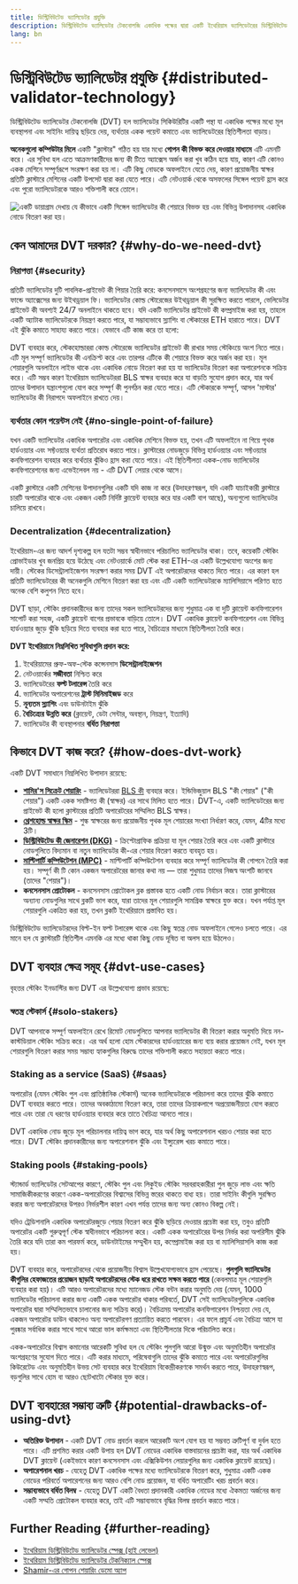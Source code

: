 ```yaml
---
title: ডিস্ট্রিবিউটেড ভ্যালিডেটর প্রযুক্তি
description: ডিস্ট্রিবিউটেড ভ্যালিডেটর টেকনোলজি একাধিক পক্ষের দ্বারা একটি ইথেরিয়াম ভ্যালিডেটরের ডিস্ট্রিবিউটেড অপারেশনকে সক্ষম করে।
lang: bn
---
```


# ডিস্ট্রিবিউটেড ভ্যালিডেটর প্রযুক্তি {#distributed-validator-technology}

ডিস্ট্রিবিউটেড ভ্যালিডেটর টেকনোলজি (DVT) হল ভ্যালিডেটর সিকিউরিটির একটি পন্থা যা একাধিক পক্ষের মধ্যে মূল ব্যবস্থাপনা এবং সাইনিং দায়িত্ব ছড়িয়ে দেয়, ব্যর্থতার একক পয়েন্ট কমাতে এবং ভ্যালিডেটরের স্থিতিশীলতা বাড়ায়।

**অনেকগুলো কম্পিউটার মিলে** একটি "ক্লাস্টার" গঠিত হয় যার মধ্যে **গোপন কী বিভক্ত করে দেওয়ার মাধ্যমে** এটি এমনটি করে। এর সুবিধা হল এতে আক্রমণকারীদের জন্য কী টিতে অ্যাক্সেস অর্জন করা খুব কঠিন হয়ে যায়, কারণ এটি কোনও একক মেশিনে সম্পূর্ণরূপে সংরক্ষণ করা হয় না। এটি কিছু নোডকে অফলাইনে যেতে দেয়, কারণ প্রয়োজনীয় স্বাক্ষর প্রতিটি ক্লাস্টারে মেশিনের একটি উপসেট দ্বারা করা যেতে পারে। এটি নেটওয়ার্ক থেকে অসফলের সিঙ্গেল পয়েন্ট হ্রাস করে এবং পুরো ভ্যালিডেটরকে আরও শক্তিশালী করে তোলে।

![একটি ডায়াগ্রাম দেখায় যে কীভাবে একটি সিঙ্গেল ভ্যালিডেটর কী শেয়ারে বিভক্ত হয় এবং বিভিন্ন উপাদানসহ একাধিক নোডে বিতরণ করা হয়।](./dvt-cluster.png)

## কেন আমাদের DVT দরকার? {#why-do-we-need-dvt}

### নিরাপত্তা {#security}

প্রতিটি ভ্যালিডেটর দুটি পাবলিক-প্রাইভেট কী পিয়ার তৈরি করে: কনসেনসাসে অংশগ্রহণের জন্য ভ্যালিডেটর কী এবং ফান্ডে অ্যাক্সেসের জন্য উইথড্রয়াল ফি। ভ্যালিডেটর কোল্ড স্টোরেজের উইথড্রয়াল কী সুরক্ষিত করতে পারলে, ভেলিডেটর প্রাইভেট কী অবশ্যই 24/7 অনলাইনে থাকতে হবে। যদি একটি ভ্যালিডেটর প্রাইভেট কী কম্প্রমাইজ করা হয়, তাহলে একটি অ্যাটাক ভ্যালিডেটরকে নিয়ন্ত্রণ করতে পারে, যা সম্ভাব্যভাবে স্ল্যাশিং বা স্টেকারের ETH হারাতে পারে। DVT এই ঝুঁকি কমাতে সাহায্য করতে পারে। যেভাবে এটি কাজ করে তা হলো:

DVT ব্যবহার করে, স্টেকহোল্ডাররা কোল্ড স্টোরেজে ভ্যালিডেটর প্রাইভেট কী রাখার সময় স্টেকিংয়ে অংশ নিতে পারে। এটি মূল সম্পূর্ণ ভ্যালিডেটর কী এনক্রিপ্ট করে এবং তারপর এটিকে কী শেয়ারে বিভক্ত করে অর্জন করা হয়। মূল শেয়ারগুলি অনলাইনে লাইভ থাকে এবং একাধিক নোডে বিতরণ করা হয় যা ভ্যালিডেটর বিতরণ করা অপারেশনকে সক্রিয় করে। এটি সম্ভব কারণ ইথেরিয়াম ভ্যালিডেটররা BLS স্বাক্ষর ব্যবহার করে যা বাড়তি সুযোগ প্রদান করে, যার অর্থ তাদের উপাদান যন্ত্রাংশগুলো যোগ করে সম্পূর্ণ কী পুনর্গঠন করা যেতে পারে। এটি স্টেকারকে সম্পূর্ণ, আসল 'মাস্টার' ভ্যালিডেটর কী নিরাপদে অফলাইনে রাখতে দেয়।

### ব্যর্থতার কোন পয়েন্টস নেই {#no-single-point-of-failure}

যখন একটি ভ্যালিডেটর একাধিক অপারেটর এবং একাধিক মেশিনে বিভক্ত হয়, তখন এটি অফলাইনে না গিয়ে পৃথক হার্ডওয়্যার এবং সফ্টওয়্যার ব্যর্থতা প্রতিরোধ করতে পারে। ক্লাস্টারের নোডজুড়ে বিভিন্ন হার্ডওয়্যার এবং সফ্টওয়্যার কনফিগারেশন ব্যবহার করে ব্যর্থতার ঝুঁকিও হ্রাস করা যেতে পারে। এই স্থিতিশীলতা একক-নোড ভ্যালিডেটর কনফিগারেশনের জন্য এভেইলেবল নয় - এটি DVT লেয়ার থেকে আসে।

একটি ক্লাস্টারে একটি মেশিনের উপাদানগুলির একটি যদি কাজ না করে (উদাহরণস্বরূপ, যদি একটি যাচাইকারী ক্লাস্টারে চারটি অপারেটর থাকে এবং একজন একটি নির্দিষ্ট ক্লায়েন্ট ব্যবহার করে যার একটি বাগ আছে), অন্যগুলো ভ্যালিডেটর চালিয়ে রাখবে।

### Decentralization {#decentralization}

ইথেরিয়াম-এর জন্য আদর্শ দৃশ্যকল্প হল যতটা সম্ভব স্বাধীনভাবে পরিচালিত ভ্যালিডেটর থাকা। তবে, কয়েকটি স্টেকিং প্রোভাইডার খুব জনপ্রিয় হয়ে উঠেছে এবং নেটওয়ার্কে মোট স্টেক করা ETH-এর একটি উল্লেখযোগ্য অংশের জন্য দায়ী। স্টেকের ডিসেন্ট্রালাইজেশন সংরক্ষণ করার সময় DVT এই অপারেটরদের থাকতে দিতে পারে। এর কারণ হল প্রতিটি ভ্যালিডেটরের কী অনেকগুলি মেশিনে বিতরণ করা হয় এবং এটি একটি ভ্যালিডেটরকে ম্যালিসিয়াসে পরিণত হতে অনেক বেশি কলুশন নিতে হবে।

DVT ছাড়া, স্টেকিং প্রদানকারীদের জন্য তাদের সকল ভ্যালিডেটরদের জন্য শুধুমাত্র এক বা দুটি ক্লায়েন্ট কনফিগারেশন সাপোর্ট করা সহজ, একটি ক্লায়েন্ট বাগের প্রভাবকে বাড়িয়ে তোলে। DVT একাধিক ক্লায়েন্ট কনফিগারেশন এবং বিভিন্ন হার্ডওয়্যার জুড়ে ঝুঁকি ছড়িয়ে দিতে ব্যবহার করা হতে পারে, বৈচিত্র্যের মাধ্যমে স্থিতিশীলতা তৈরি করে।

**DVT ইথেরিয়ামে নিম্নলিখিত সুবিধাগুলি প্রদান করে:**

1. ইথেরিয়ামের প্রুফ-অফ-স্টেক কন্সেনসাস **ডিসেন্ট্রালাইজেশন**
2. নেটওয়ার্কের **সজীবতা** নিশ্চিত করে
3. ভ্যালিডেটরের **ফল্ট টলারেন্স** তৈরি করে
4. ভ্যালিডেটর অপারেশনের **ট্রাস্ট মিনিমাইজড** করে
5. **নূন্যতম স্ল্যাশিং** এবং ডাউনটাইম ঝুঁকি
6. **বৈচিত্র্যের উন্নতি করে** (ক্লায়েন্ট, ডেটা সেন্টার, অবস্থান, নিয়ন্ত্রণ, ইত্যাদি)
7. ভ্যালিডেটর কী ব্যবস্থাপনার **বর্ধিত নিরাপত্তা**

## কিভাবে DVT কাজ করে? {#how-does-dvt-work}

একটি DVT সমাধানে নিম্নলিখিত উপাদান রয়েছে:

- **[শামির'স সিক্রেট শেয়ারিং](https://medium.com/@keylesstech/a-beginners-guide-to-shamir-s-secret-sharing-e864efbf3648)** - ভ্যালিডেটররা [BLS কী](https://en.wikipedia.org/wiki/BLS_digital_signature) ব্যবহার করে। ইন্ডিভিজুয়াল BLS "কী শেয়ার" ("কী শেয়ার") একটি একক সমষ্টিগত কী (স্বাক্ষর) এর সাথে মিলিত হতে পারে। DVT-এ, একটি ভ্যালিডেটরের জন্য প্রাইভেট কী হলো ক্লাস্টারের প্রতিটি অপারেটরের সম্মিলিত BLS স্বাক্ষর।
- **[থ্রেশহোল্ড স্বাক্ষর স্কিম](https://medium.com/nethermind-eth/threshold-signature-schemes-36f40bc42aca)** - শুল্ক স্বাক্ষরের জন্য প্রয়োজনীয় পৃথক মূল শেয়ারের সংখ্যা নির্ধারণ করে, যেমন, 4টির মধ্যে 3টি।
- **[ডিস্ট্রিবিউটেড কী জেনারেশন (DKG)](https://medium.com/toruslabs/what-distributed-key-generation-is-866adc79620)** - ক্রিপ্টোগ্রাফিক প্রক্রিয়া যা মূল শেয়ার তৈরি করে এবং একটি ক্লাস্টারে নোডগুলিতে বিদ্যমান বা নতুন ভ্যালিডেটর কী-এর শেয়ার বিতরণ করতে ব্যবহৃত হয়।
- **[মাল্টিপার্টি কম্পিউটেশন (MPC)](https://messari.io/report/applying-multiparty-computation-to-the-world-of-blockchains)** - মাল্টিপার্টি কম্পিউটেশন ব্যবহার করে সম্পূর্ণ ভ্যালিডেটর কী গোপনে তৈরি করা হয়। সম্পূর্ণ কী টি কোন একজন অপারেটরের জানার কথা নয় — তারা শুধুমাত্র তাদের নিজস্ব অংশটি জানবে (তাদের "শেয়ার")।
- **কনসেনসাস প্রোটোকল** - কনসেনসাস প্রোটোকল ব্লক প্রস্তাবক হতে একটি নোড নির্বাচন করে। তারা ক্লাস্টারের অন্যান্য নোডগুলির সাথে ব্লকটি ভাগ করে, যারা তাদের মূল শেয়ারগুলি সামগ্রিক স্বাক্ষরে যুক্ত করে। যখন পর্যাপ্ত মূল শেয়ারগুলি একত্রিত করা হয়, তখন ব্লকটি ইথেরিয়ামে প্রস্তাবিত হয়।

ডিস্ট্রিবিউটেড ভ্যালিডেটরদের বিল্ট-ইন ফল্ট টলারেন্স থাকে এবং কিছু স্বতন্ত্র নোড অফলাইনে গেলেও চলতে পারে। এর মানে হল যে ক্লাস্টারটি স্থিতিশীল এমনকি এর মধ্যে থাকা কিছু নোড দূষিত বা অলস হয়ে উঠলেও।

## DVT ব্যবহার ক্ষেত্র সমূহ {#dvt-use-cases}

বৃহত্তর স্টেকিং ইনডাস্টির জন্য DVT এর উল্লেখযোগ্য প্রভাব রয়েছে:

### স্বতন্ত্র স্টেকার্স {#solo-stakers}

DVT আপনাকে সম্পূর্ণ অফলাইনে রেখে রিমোট নোডগুলিতে আপনার ভ্যালিডেটর কী বিতরণ করার অনুমতি দিয়ে নন-কাস্টডিয়াল স্টেকিং সক্রিয় করে। এর অর্থ হলো হোম স্টেকারদের হার্ডওয়্যারের জন্য ব্যয় করার প্রয়োজন নেই, যখন মূল শেয়ারগুলি বিতরণ করার সময় সম্ভাব্য হ্যাকগুলির বিরুদ্ধে তাদের শক্তিশালী করতে সহায়তা করতে পারে।

### Staking as a service (SaaS) {#saas}

অপারেটর (যেমন স্টেকিং পুল এবং প্রাতিষ্ঠানিক স্টেকার্স) অনেক ভ্যালিডেটরকে পরিচালনা করে তাদের ঝুঁকি কমাতে DVT ব্যবহার করতে পারে। তাদের অবকাঠামো বিতরণ করে, তারা তাদের ক্রিয়াকলাপে অপ্রয়োজনীয়তা যোগ করতে পারে এবং তারা যে ধরণের হার্ডওয়্যার ব্যবহার করে তাতে বৈচিত্র্য আনতে পারে।

DVT একাধিক নোড জুড়ে মূল পরিচালনার দায়িত্ব ভাগ করে, যার অর্থ কিছু অপারেশনাল খরচও শেয়ার করা হতে পারে। DVT স্টেকিং প্রদানকারীদের জন্য অপারেশনাল ঝুঁকি এবং ইন্স্যুরেন্স খরচ কমাতে পারে।

### Staking pools {#staking-pools}

স্ট্যান্ডার্ড ভ্যালিডেটর সেটআপের কারণে, স্টেকিং পুল এবং লিকুইড স্টেকিং সরবরাহকারীরা পুল জুড়ে লাভ এবং ক্ষতি সামাজিকীকরণের কারণে একক-অপারেটরের বিশ্বাসের বিভিন্ন স্তরের থাকতে বাধ্য হয়। তারা সাইনিং কীগুলি সুরক্ষিত করার জন্য অপারেটরদের উপরও নির্ভরশীল কারণ এখন পর্যন্ত তাদের জন্য অন্য কোনও বিকল্প নেই।

যদিও ট্রেডিশনালি একাধিক অপারেটরজুড়ে শেয়ার বিতরণ করে ঝুঁকি ছড়িয়ে দেওয়ার প্রচেষ্টা করা হয়, তবুও প্রতিটি অপারেটর একটি গুরুত্বপূর্ণ স্টেক স্বাধীনভাবে পরিচালনা করে। একটি একক অপারেটরের উপর নির্ভর করা অপরিসীম ঝুঁকি তৈরি করে যদি তারা কম পারফর্ম করে, ডাউনটাইমের সম্মুখীন হয়, কম্প্রোমাইজ করা হয় বা ম্যালিসিয়াসলি কাজ করা হয়।

DVT ব্যবহার করে, অপারেটরদের থেকে প্রয়োজনীয় বিশ্বাস উল্লেখযোগ্যভাবে হ্রাস পেয়েছে। **পুলগুলি ভ্যালিডেটর কীগুলির হেফাজতের প্রয়োজন ছাড়াই অপারেটরদের স্টেক ধরে রাখতে সক্ষম করতে পারে** (কেবলমাত্র মূল শেয়ারগুলি ব্যবহার করা হয়)। এটি আরও অপারেটরদের মধ্যে ম্যানেজড স্টেক বন্টন করার অনুমতি দেয় (যেমন, 1000 ভ্যালিডেটর পরিচালনা করার জন্য একটি একক অপারেটর থাকার পরিবর্তে, DVT সেই ভ্যালিডেটরগুলিকে একাধিক অপারেটর দ্বারা সম্মিলিতভাবে চালানোর জন্য সক্রিয় করে)। বৈচিত্রময় অপারেটর কনফিগারেশন নিশ্চয়তা দেয় যে, একজন অপারেটর ডাউন থাকলেও অন্য অপারেটরগণ প্রত্যায়িত করতে পারবেন। এর ফলে প্রাচুর্য এবং বৈচিত্র্য আসে যা পুরষ্কার সর্বাধিক করার সাথে সাথে আরো ভাল কর্মক্ষমতা এবং স্থিতিশীলতার দিকে পরিচালিত করে।

একক-অপারেটরে বিশ্বাস কমানোর আরেকটি সুবিধা হল যে স্টেকিং পুলগুলি আরো উন্মুক্ত এবং অনুমতিহীন অপারেটর অংশগ্রহণের সুযোগ দিতে পারে। এটি করার মাধ্যমে, পরিষেবাগুলি তাদের ঝুঁকি কমাতে পারে এবং অপারেটরগুলির কিউরেটেড এবং অনুমতিহীন উভয় সেট ব্যবহার করে ইথেরিয়াম বিকেন্দ্রীকরণকে সমর্থন করতে পারে, উদাহরণস্বরূপ, বড়গুলির সাথে হোম বা আরও ছোটখাটো স্টেকার যুক্ত করে।

## DVT ব্যবহারের সম্ভাব্য ত্রুটি {#potential-drawbacks-of-using-dvt}

- **অতিরিক্ত উপাদান** - একটি DVT নোড প্রবর্তন করলে আরেকটি অংশ যোগ হয় যা সম্ভবত ত্রুটিপূর্ণ বা দুর্বল হতে পারে। এটি প্রশমিত করার একটি উপায় হল DVT নোডের একাধিক বাস্তবায়নের প্রচেষ্টা করা, যার অর্থ একাধিক DVT ক্লায়েন্ট (একইভাবে কারণ কনসেনসাস এবং এক্সিকিউশন লেয়ারগুলির জন্য একাধিক ক্লায়েন্ট রয়েছে)।
- **অপারেশনাল খরচ** - যেহেতু DVT একাধিক পক্ষের মধ্যে ভ্যালিডেটরকে বিতরণ করে, শুধুমাত্র একটি একক নোডের পরিবর্তে অপারেশনের জন্য আরও বেশি নোড প্রয়োজন, যা বর্ধিত অপারেটিং খরচ প্রবর্তন করে।
- **সম্ভাব্যভাবে বর্ধিত বিলম্ব** - যেহেতু DVT একটি বৈধতা প্রদানকারী একাধিক নোডের মধ্যে ঐকমত্য অর্জনের জন্য একটি সম্মতি প্রোটোকল ব্যবহার করে, তাই এটি সম্ভাব্যভাবে বৃদ্ধির বিলম্ব প্রবর্তন করতে পারে।

## Further Reading {#further-reading}

- [ইথেরিয়াম ডিস্ট্রিবিউটেড ভ্যালিডেটর স্পেক্স (হাই লেভেল)](https://github.com/ethereum/distributed-validator-specs)
- [ইথেরিয়াম ডিস্ট্রিবিউটেড ভ্যালিডেটর টেকনিক্যাল স্পেক্স](https://github.com/ethereum/distributed-validator-specs/tree/dev/src/dvspec)
- [Shamir-এর গোপন শেয়ারিং ডেমো অ্যাপ](https://iancoleman.io/shamir/)

